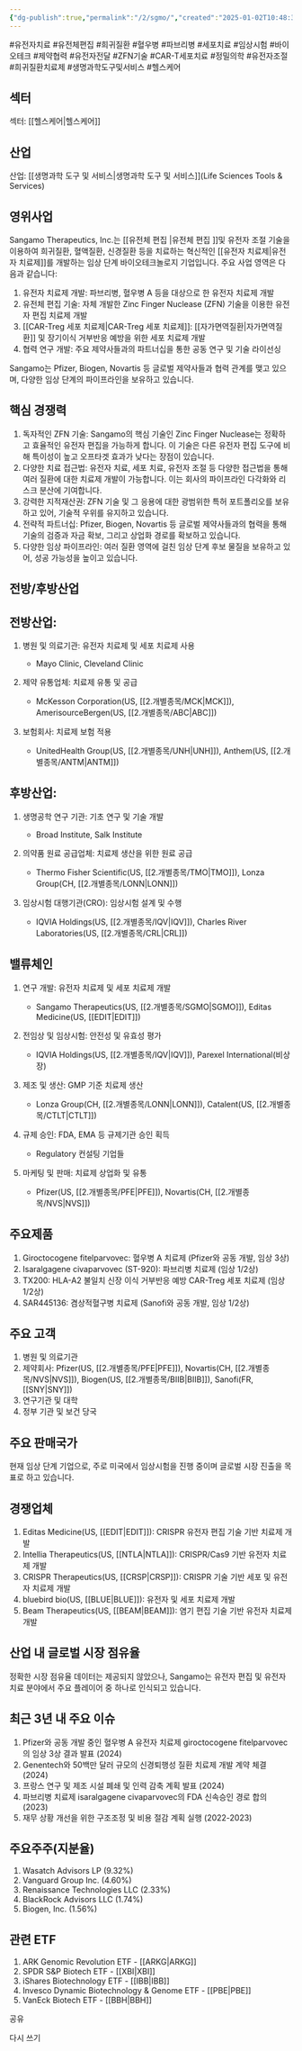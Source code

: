 ```yaml
---
{"dg-publish":true,"permalink":"/2/sgmo/","created":"2025-01-02T10:48:34.446+09:00","updated":"2025-06-03T20:06:01.173+09:00"}
---
```


#유전자치료 #유전체편집 #희귀질환 #혈우병 #파브리병 #세포치료 #임상시험 #바이오테크 #제약협력 #유전자전달 #ZFN기술 #CAR-T세포치료 #정밀의학 #유전자조절 #희귀질환치료제 #생명과학도구및서비스 #헬스케어

## 섹터

섹터: [[헬스케어\|헬스케어]]

## 산업

산업: [[생명과학 도구 및 서비스\|생명과학 도구 및 서비스]](Life Sciences Tools & Services)

## 영위사업

Sangamo Therapeutics, Inc.는 [[유전체 편집 \|유전체 편집 ]]및 유전자 조절 기술을 이용하여 희귀질환, 혈액질환, 신경질환 등을 치료하는 혁신적인 [[유전자 치료제\|유전자 치료제]]를 개발하는 임상 단계 바이오테크놀로지 기업입니다. 주요 사업 영역은 다음과 같습니다:

1. 유전자 치료제 개발: 파브리병, 혈우병 A 등을 대상으로 한 유전자 치료제 개발
2. 유전체 편집 기술: 자체 개발한 Zinc Finger Nuclease (ZFN) 기술을 이용한 유전자 편집 치료제 개발
3. [[CAR-Treg 세포 치료제\|CAR-Treg 세포 치료제]]: [[자가면역질환\|자가면역질환]] 및 장기이식 거부반응 예방을 위한 세포 치료제 개발
4. 협력 연구 개발: 주요 제약사들과의 파트너십을 통한 공동 연구 및 기술 라이선싱

Sangamo는 Pfizer, Biogen, Novartis 등 글로벌 제약사들과 협력 관계를 맺고 있으며, 다양한 임상 단계의 파이프라인을 보유하고 있습니다.

## 핵심 경쟁력

1. 독자적인 ZFN 기술: Sangamo의 핵심 기술인 Zinc Finger Nuclease는 정확하고 효율적인 유전자 편집을 가능하게 합니다. 이 기술은 다른 유전자 편집 도구에 비해 특이성이 높고 오프타겟 효과가 낮다는 장점이 있습니다.
2. 다양한 치료 접근법: 유전자 치료, 세포 치료, 유전자 조절 등 다양한 접근법을 통해 여러 질환에 대한 치료제 개발이 가능합니다. 이는 회사의 파이프라인 다각화와 리스크 분산에 기여합니다.
3. 강력한 지적재산권: ZFN 기술 및 그 응용에 대한 광범위한 특허 포트폴리오를 보유하고 있어, 기술적 우위를 유지하고 있습니다.
4. 전략적 파트너십: Pfizer, Biogen, Novartis 등 글로벌 제약사들과의 협력을 통해 기술의 검증과 자금 확보, 그리고 상업화 경로를 확보하고 있습니다.
5. 다양한 임상 파이프라인: 여러 질환 영역에 걸친 임상 단계 후보 물질을 보유하고 있어, 성공 가능성을 높이고 있습니다.

## 전방/후방산업

## 전방산업:

1. 병원 및 의료기관: 유전자 치료제 및 세포 치료제 사용
    
    - Mayo Clinic, Cleveland Clinic
    
2. 제약 유통업체: 치료제 유통 및 공급
    
    - McKesson Corporation(US, [[2.개별종목/MCK\|MCK]]), AmerisourceBergen(US, [[2.개별종목/ABC\|ABC]])
    
3. 보험회사: 치료제 보험 적용
    
    - UnitedHealth Group(US, [[2.개별종목/UNH\|UNH]]), Anthem(US, [[2.개별종목/ANTM\|ANTM]])
    

## 후방산업:

1. 생명공학 연구 기관: 기초 연구 및 기술 개발
    
    - Broad Institute, Salk Institute
    
2. 의약품 원료 공급업체: 치료제 생산을 위한 원료 공급
    
    - Thermo Fisher Scientific(US, [[2.개별종목/TMO\|TMO]]), Lonza Group(CH, [[2.개별종목/LONN\|LONN]])
    
3. 임상시험 대행기관(CRO): 임상시험 설계 및 수행
    
    - IQVIA Holdings(US, [[2.개별종목/IQV\|IQV]]), Charles River Laboratories(US, [[2.개별종목/CRL\|CRL]])
    

## 밸류체인

1. 연구 개발: 유전자 치료제 및 세포 치료제 개발
    
    - Sangamo Therapeutics(US, [[2.개별종목/SGMO\|SGMO]]), Editas Medicine(US, [[EDIT\|EDIT]])
    
2. 전임상 및 임상시험: 안전성 및 유효성 평가
    
    - IQVIA Holdings(US, [[2.개별종목/IQV\|IQV]]), Parexel International(비상장)
    
3. 제조 및 생산: GMP 기준 치료제 생산
    
    - Lonza Group(CH, [[2.개별종목/LONN\|LONN]]), Catalent(US, [[2.개별종목/CTLT\|CTLT]])
    
4. 규제 승인: FDA, EMA 등 규제기관 승인 획득
    
    - Regulatory 컨설팅 기업들
    
5. 마케팅 및 판매: 치료제 상업화 및 유통
    
    - Pfizer(US, [[2.개별종목/PFE\|PFE]]), Novartis(CH, [[2.개별종목/NVS\|NVS]])
    

## 주요제품

1. Giroctocogene fitelparvovec: 혈우병 A 치료제 (Pfizer와 공동 개발, 임상 3상)
2. Isaralgagene civaparvovec (ST-920): 파브리병 치료제 (임상 1/2상)
3. TX200: HLA-A2 불일치 신장 이식 거부반응 예방 CAR-Treg 세포 치료제 (임상 1/2상)
4. SAR445136: 겸상적혈구병 치료제 (Sanofi와 공동 개발, 임상 1/2상)

## 주요 고객

1. 병원 및 의료기관
2. 제약회사: Pfizer(US, [[2.개별종목/PFE\|PFE]]), Novartis(CH, [[2.개별종목/NVS\|NVS]]), Biogen(US, [[2.개별종목/BIIB\|BIIB]]), Sanofi(FR, [[SNY\|SNY]])
3. 연구기관 및 대학
4. 정부 기관 및 보건 당국

## 주요 판매국가

현재 임상 단계 기업으로, 주로 미국에서 임상시험을 진행 중이며 글로벌 시장 진출을 목표로 하고 있습니다.

## 경쟁업체

1. Editas Medicine(US, [[EDIT\|EDIT]]): CRISPR 유전자 편집 기술 기반 치료제 개발
2. Intellia Therapeutics(US, [[NTLA\|NTLA]]): CRISPR/Cas9 기반 유전자 치료제 개발
3. CRISPR Therapeutics(US, [[CRSP\|CRSP]]): CRISPR 기술 기반 세포 및 유전자 치료제 개발
4. bluebird bio(US, [[BLUE\|BLUE]]): 유전자 및 세포 치료제 개발
5. Beam Therapeutics(US, [[BEAM\|BEAM]]): 염기 편집 기술 기반 유전자 치료제 개발

## 산업 내 글로벌 시장 점유율

정확한 시장 점유율 데이터는 제공되지 않았으나, Sangamo는 유전자 편집 및 유전자 치료 분야에서 주요 플레이어 중 하나로 인식되고 있습니다.

## 최근 3년 내 주요 이슈

1. Pfizer와 공동 개발 중인 혈우병 A 유전자 치료제 giroctocogene fitelparvovec의 임상 3상 결과 발표 (2024)
2. Genentech와 50백만 달러 규모의 신경퇴행성 질환 치료제 개발 계약 체결 (2024)
3. 프랑스 연구 및 제조 시설 폐쇄 및 인력 감축 계획 발표 (2024)
4. 파브리병 치료제 isaralgagene civaparvovec의 FDA 신속승인 경로 합의 (2023)
5. 재무 상황 개선을 위한 구조조정 및 비용 절감 계획 실행 (2022-2023)

## 주요주주(지분율)

1. Wasatch Advisors LP (9.32%)
2. Vanguard Group Inc. (4.60%)
3. Renaissance Technologies LLC (2.33%)
4. BlackRock Advisors LLC (1.74%)
5. Biogen, Inc. (1.56%)

## 관련 ETF

1. ARK Genomic Revolution ETF - [[ARKG\|ARKG]]
2. SPDR S&P Biotech ETF - [[XBI\|XBI]]
3. iShares Biotechnology ETF - [[IBB\|IBB]]
4. Invesco Dynamic Biotechnology & Genome ETF - [[PBE\|PBE]]
5. VanEck Biotech ETF - [[BBH\|BBH]]

공유

다시 쓰기